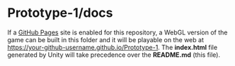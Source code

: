 # Prototype-1/docs

If a [GitHub Pages][gh-pages] site is enabled for this repository, a WebGL version of the game can be built in this folder and it will be playable on the web at https://your-github-username.github.io/Prototype-1. The **index.html** file generated by Unity will take precedence over the **README.md** (this file).

[gh-pages]: <https://pages.github.com>

